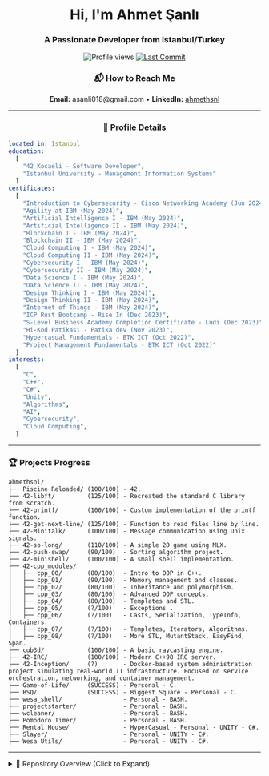 <h1 align="center">Hi, I'm Ahmet Şanlı</h1>
<h3 align="center">A Passionate Developer from Istanbul/Turkey</h3>

<p align="center">
  <img src="https://komarev.com/ghpvc/?username=ahmethsnl&label=Profile%20views&color=0e75b6&style=flat" alt="Profile views" />
  <a href="https://github.com/ahmethsnl/ahmethsnl/commits">
    <img src="https://img.shields.io/github/last-commit/ahmethsnl/ahmethsnl?style=flat" alt="Last Commit" />
  </a>
</p>

<h3 align="center">📬 How to Reach Me</h3>

<p align="center">
  <b>Email:</b> asanli018@gmail.com • 
  <b>LinkedIn:</b> <a href="https://www.linkedin.com/in/ahmethsnl/">ahmethsnl</a>
</p>

---

<h3 align="center">📜 Profile Details</h3>

```yaml
located_in: Istanbul
education:
  [
    "42 Kocaeli - Software Developer",
    "Istanbul University - Management Information Systems"
  ]
certificates:
  [
    "Introduction to Cybersecurity - Cisco Networking Academy (Jun 2024)",
    "Agility at IBM (May 2024)",
    "Artificial Intelligence I - IBM (May 2024)",
    "Artificial Intelligence II - IBM (May 2024)",
    "Blockchain I - IBM (May 2024)",
    "Blockchain II - IBM (May 2024)",
    "Cloud Computing I - IBM (May 2024)",
    "Cloud Computing II - IBM (May 2024)",
    "Cybersecurity I - IBM (May 2024)",
    "Cybersecurity II - IBM (May 2024)",
    "Data Science I - IBM (May 2024)",
    "Data Science II - IBM (May 2024)",
    "Design Thinking I - IBM (May 2024)",
    "Design Thinking II - IBM (May 2024)",
    "Internet of Things - IBM (May 2024)",
    "ICP Rust Bootcamp - Rise In (Dec 2023)",
    "S-Level Business Academy Completion Certificate - Ludi (Dec 2023)",
    "Hi-Kod Patikası - Patika.dev (Nov 2023)",
    "Hypercasual Fundamentals - BTK ICT (Oct 2022)",
    "Project Management Fundamentals - BTK ICT (Oct 2022)"
  ]
interests:
  [
    "C",
    "C++",
    "C#",
    "Unity",
    "Algorithms",
    "AI",
    "Cybersecurity",
    "Cloud Computing",
  ]
```

---

### 🏆 Projects Progress


```plaintext
ahmethsnl/
├── Piscine Reloaded/ (100/100) - 42.
├── 42-libft/         (125/100) - Recreated the standard C library from scratch.
├── 42-printf/        (100/100) - Custom implementation of the printf function.
├── 42-get-next-line/ (125/100) - Function to read files line by line.
├── 42-Minitalk/      (100/100) - Message communication using Unix signals.
├── 42-so-long/       (110/100) - A simple 2D game using MLX.
├── 42-push-swap/     (90/100)  - Sorting algorithm project.
├── 42-minishell/     (100/100) - A small shell implementation.
├── 42-cpp_modules/
│   ├── cpp_00/       (80/100)  - Intro to OOP in C++.
│   ├── cpp_01/       (90/100)  - Memory management and classes.
│   ├── cpp_02/       (80/100)  - Inheritance and polymorphism.
│   ├── cpp_03/       (80/100)  - Advanced OOP concepts.
│   ├── cpp_04/       (80/100)  - Templates and STL.
|   ├── cpp_05/       (?/100)   - Exceptions .
│   ├── cpp_06/       (?/100)   - Casts, Serialization, TypeInfo, Containers.
│   ├── cpp_07/       (?/100)   - Templates, Iterators, Algorithms.
│   ├── cpp_08/       (?/100)   - More STL, MutantStack, EasyFind, Span.
├── cub3d/            (100/100) - A basic raycasting engine.
├── 42-IRC/           (100/100) - Modern C++98 IRC server.
├── 42-Inception/     (?)       - Docker-based system administration project simulating real-world IT infrastructure. Focused on service orchestration, networking, and container management.
├── Game-of-Life/     (SUCCESS) - Personal - C.
├── BSQ/              (SUCCESS) - Biggest Square - Personal - C.
├── wesa_shell/                 - Personal - BASH.
├── projectstarter/             - Personal - BASH.
├── wcleaner/                   - Personal - BASH.
├── Pomodoro Timer/             - Personal - BASH.
├── Rental House/               - HyperCasual - Personal - UNITY - C#.
├── Slayer/                     - Personal - UNITY - C#.
├── Wesa Utils/                 - Personal - UNITY - C#.
```

---
<details>
<summary> 📂 Repository Overview (Click to Expand)</summary>

- [**42-libft**](https://github.com/Ahmethsnl/42-libft): Recreated the standard C library from scratch.
- [**42-printf**](https://github.com/Ahmethsnl/42-printf): Custom implementation of the `printf` function.
- [**42-get-next-line**](https://github.com/Ahmethsnl/42-get-next-line): Function to read files line by line.
- [**42-Minitalk**](https://github.com/Ahmethsnl/42-Minitalk): Message communication using Unix signals.
- [**42-so-long**](https://github.com/Ahmethsnl/42-so-long): A simple 2D game using MLX.
- [**42-push-swap**](https://github.com/Ahmethsnl/42-push-swap): Sorting algorithm project.
- [**42-minishell**](https://github.com/Ahmethsnl/42-minishell): A small shell implementation.
- [**42-cpp_modules**](https://github.com/Ahmethsnl/42-cpp_modules): Intro to Object-Oriented Programming in C++ (cpp_00 - cpp_08).
- [**cub3d**](https://github.com/Ahmethsnl/cub3d): A basic raycasting engine inspired by Wolfenstein 3D.
- [**42-IRC**](https://github.com/Ahmethsnl/42-IRC): Modern C++98 IRC server.
- [**42-Inception**](https://github.com/Ahmethsnl/42-Inception): Docker-based system administration project simulating real-world IT infrastructure. Focused on service orchestration, networking, and container management.
</details>
